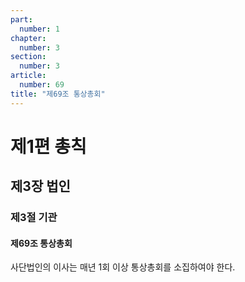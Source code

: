 ```yaml
---
part:
  number: 1
chapter:
  number: 3
section:
  number: 3
article:
  number: 69
title: "제69조 통상총회"
---
```


# 제1편 총칙

## 제3장 법인

### 제3절 기관

#### 제69조 통상총회

사단법인의 이사는 매년 1회 이상 통상총회를 소집하여야 한다.
